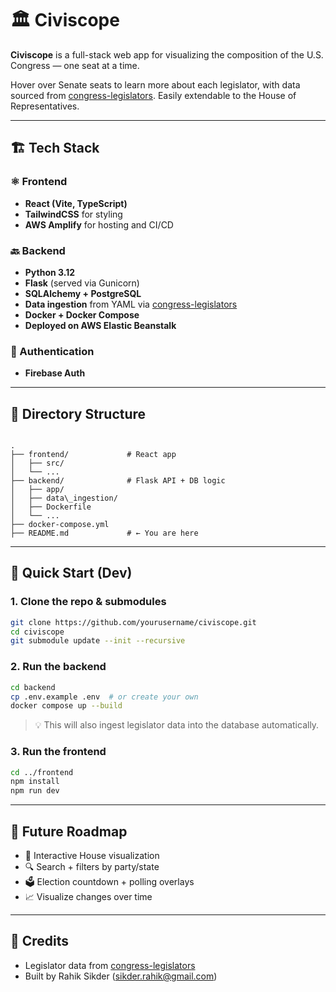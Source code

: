 

# 🏛️ Civiscope

**Civiscope** is a full-stack web app for visualizing the composition of the U.S. Congress — one seat at a time.

Hover over Senate seats to learn more about each legislator, with data sourced from [congress-legislators](https://github.com/unitedstates/congress-legislators). Easily extendable to the House of Representatives.

---

## 🏗️ Tech Stack

### ⚛️ Frontend
- **React (Vite, TypeScript)**
- **TailwindCSS** for styling
- **AWS Amplify** for hosting and CI/CD

### 🔙 Backend
- **Python 3.12**
- **Flask** (served via Gunicorn)
- **SQLAlchemy + PostgreSQL**
- **Data ingestion** from YAML via [congress-legislators](https://github.com/unitedstates/congress-legislators)
- **Docker + Docker Compose**
- **Deployed on AWS Elastic Beanstalk**

### 🔐 Authentication
- **Firebase Auth**

---

## 🧭 Directory Structure

````

.
├── frontend/             # React app
│   ├── src/
│   └── ...
├── backend/              # Flask API + DB logic
│   ├── app/
│   ├── data\_ingestion/
│   ├── Dockerfile
│   └── ...
├── docker-compose.yml
├── README.md             # ← You are here

````

---

## 🚀 Quick Start (Dev)

### 1. Clone the repo & submodules

```bash
git clone https://github.com/yourusername/civiscope.git
cd civiscope
git submodule update --init --recursive
````

### 2. Run the backend

```bash
cd backend
cp .env.example .env  # or create your own
docker compose up --build
```

> 💡 This will also ingest legislator data into the database automatically.

### 3. Run the frontend

```bash
cd ../frontend
npm install
npm run dev
```

---

## 🔮 Future Roadmap

* 🎯 Interactive House visualization
* 🔍 Search + filters by party/state
* 🗳️ Election countdown + polling overlays
* 📈 Visualize changes over time

---

## 👏 Credits

* Legislator data from [congress-legislators](https://github.com/unitedstates/congress-legislators)
* Built by Rahik Sikder (sikder.rahik@gmail.com)